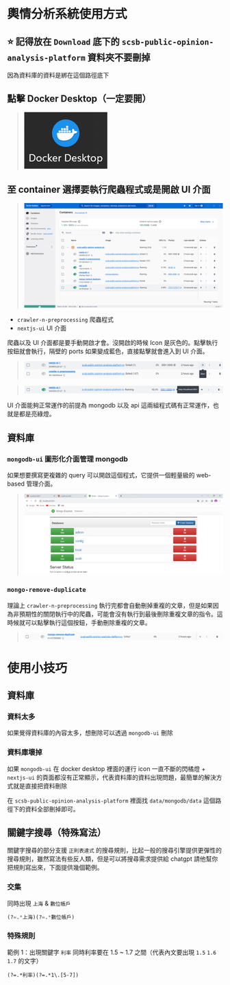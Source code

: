 # 輿情分析系統使用方式

## ⭐ 記得放在 `Download` 底下的 `scsb-public-opinion-analysis-platform` 資料夾不要刪掉
因為資料庫的資料是綁在這個路徑底下

## 點擊 Docker Desktop（一定要開）
> ![](https://github.com/hsiangjenli/2023-summer-internship/blob/master/images/poa_system_usage_1.png?raw=true)

## 至 container 選擇要執行爬蟲程式或是開啟 UI 介面
> ![](https://github.com/hsiangjenli/2023-summer-internship/blob/master/images/poa_system_usage_2.png?raw=true)

- `crawler-n-preprocessing` 爬蟲程式
- `nextjs-ui` UI 介面

爬蟲以及 UI 介面都是要手動開啟才會。沒開啟的時候 Icon 是灰色的。點擊執行按鈕就會執行，隔壁的 ports 如果變成藍色，直接點擊就會進入到 UI 介面。

> ![](https://github.com/hsiangjenli/2023-summer-internship/blob/master/images/poa_system_usage_3.png?raw=true)

> ![](https://github.com/hsiangjenli/2023-summer-internship/blob/master/images/poa_system_usage_4.png?raw=true)

UI 介面能夠正常運作的前提為 mongodb 以及 api 這兩組程式碼有正常運作，也就是都是亮綠燈。



## 資料庫
### `mongodb-ui` 圖形化介面管理 mongodb  

如果想要撰寫更複雜的 query 可以開啟這個程式，它提供一個輕量級的 web-based 管理介面。
> ![](https://github.com/hsiangjenli/2023-summer-internship/blob/master/images/poa_system_usage_5.png?raw=true)

### `mongo-remove-duplicate`  

理論上 `crawler-n-preprocessing` 執行完都會自動刪掉重複的文章，但是如果因為非預期性的關閉執行中的爬蟲，可能會沒有執行到最後刪除重複文章的指令。這時候就可以點擊執行這個按鈕，手動刪除重複的文章。

> ![](https://github.com/hsiangjenli/2023-summer-internship/blob/master/images/poa_system_usage_6.png?raw=true)


# 使用小技巧

## 資料庫

### 資料太多
如果覺得資料庫的內容太多，想刪除可以透過 `mongodb-ui` 刪除 

### 資料庫壞掉
如果 `mongodb-ui` 在 docker desktop 裡面的運行 icon 一直不斷的閃橘燈 + `nextjs-ui` 的頁面都沒有正常顯示，代表資料庫的資料出現問題，最簡單的解決方式就是直接把資料刪除

在 `scsb-public-opinion-analysis-platform` 裡面找 `data/mongodb/data` 這個路徑下的資料全部刪掉即可。

## 關鍵字搜尋（特殊寫法）
關鍵字搜尋的部分支援 `正則表達式` 的搜尋規則，比起一般的搜尋引擎提供更彈性的搜尋規則，雖然寫法有些反人類，但是可以將搜尋需求提供給 chatgpt 請他幫你把規則寫出來，下面提供幾個範例。
### 交集
同時出現 `上海` & `數位帳戶`
```python
(?=.*上海)(?=.*數位帳戶)
```

### 特殊規則
範例 1：出現關鍵字 `利率` 同時利率要在 1.5 ~ 1.7 之間（代表內文要出現 `1.5` `1.6` `1.7` 的文字）
```
(?=.*利率)(?=.*1\.[5-7])
```